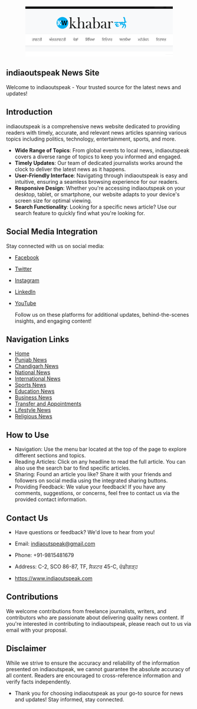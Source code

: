 <p align="center"><a href="https://www.indiaoutspeak.com/" target="_blank"><img src="khabr.png" width="400" alt="Laravel Logo"></a></p>

## indiaoutspeak News Site
Welcome to indiaoutspeak - Your trusted source for the latest news and updates!

## Introduction
indiaoutspeak is a comprehensive news website dedicated to providing readers with timely, accurate, and relevant news articles spanning various topics including politics, technology, entertainment, sports, and more.


- **Wide Range of Topics**: From global events to local news, indiaoutspeak covers a diverse range of topics to keep you informed and engaged.
- **Timely Updates**: Our team of dedicated journalists works around the clock to deliver the latest news as it happens.
- **User-Friendly Interface**: Navigating through indiaoutspeak is easy and intuitive, ensuring a seamless browsing experience for our readers.
- **Responsive Design**: Whether you're accessing indiaoutspeak on your desktop, tablet, or smartphone, our website adapts to your device's screen size for optimal viewing.
- **Search Functionality**: Looking for a specific news article? Use our search feature to quickly find what you're looking for.

## Social Media Integration
Stay connected with us on social media:

- [Facebook](https://www.facebook.com/indiaoutspeakofficial/)
- [Twitter](https://twitter.com/indiaoutspeaktv)
- [Instagram](https://www.instagram.com/indiaoutspeaktv/)
- [LinkedIn](https://www.linkedin.com/in/indiaoutspeak-outspeak-001132168/)
- [YouTube](https://www.youtube.com/c/indiaoutspeakTV)

    Follow us on these platforms for additional updates, behind-the-scenes insights, and engaging content!

## Navigation Links

- [Home](https://www.indiaoutspeak.com)
- [Punjab News](https://www.indiaoutspeak.com/category/5/punjab)
- [Chandigarh News](https://www.indiaoutspeak.com/category/6/chandigarh)
- [National News](https://www.indiaoutspeak.com/category/7/national)
- [International News](https://www.indiaoutspeak.com/category/8/world)
- [Sports News](https://www.indiaoutspeak.com/category/9/sports)
- [Education News](https://www.indiaoutspeak.com/category/10/education)
- [Business News](https://www.indiaoutspeak.com/category/11/business)
- [Transfer and Appointments](https://www.indiaoutspeak.com/category/12/transfer-and-appointments)
- [Lifestyle News](https://www.indiaoutspeak.com/category/13/lifestyle)
- [Religious News](https://www.indiaoutspeak.com/category/14/religious)


## How to Use
* Navigation: Use the menu bar located at the top of the page to explore different sections and topics.
* Reading Articles: Click on any headline to read the full article. You can also use the search bar to find specific articles.
* Sharing: Found an article you like? Share it with your friends and followers on social media using the integrated sharing buttons.
* Providing Feedback: We value your feedback! If you have any comments, suggestions, or concerns, feel free to contact us via the provided contact information.

## Contact Us
*  Have questions or feedback? We'd love to hear from you!

 * Email: indiaoutspeak@gmail.com
 * Phone: +91-9815481679
 * Address: C-2, SCO 86-87, TF, ਸੈਕਟਰ 45-C, ਚੰਡੀਗੜ੍ਹ
 * https://www.indiaoutspeak.com

## Contributions
We welcome contributions from freelance journalists, writers, and contributors who are passionate about delivering quality news content. If you're interested in contributing to indiaoutspeak, please reach out to us via email with your proposal.

## Disclaimer
While we strive to ensure the accuracy and reliability of the information presented on indiaoutspeak, we cannot guarantee the absolute accuracy of all content. Readers are encouraged to cross-reference information and verify facts independently.

* Thank you for choosing indiaoutspeak as your go-to source for news and updates! Stay informed, stay connected.
